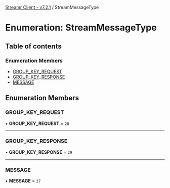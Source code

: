 [Streamr Client - v7.2.1](../README.md) / StreamMessageType

# Enumeration: StreamMessageType

## Table of contents

### Enumeration Members

- [GROUP\_KEY\_REQUEST](StreamMessageType.md#group_key_request)
- [GROUP\_KEY\_RESPONSE](StreamMessageType.md#group_key_response)
- [MESSAGE](StreamMessageType.md#message)

## Enumeration Members

### GROUP\_KEY\_REQUEST

• **GROUP\_KEY\_REQUEST** = ``28``

___

### GROUP\_KEY\_RESPONSE

• **GROUP\_KEY\_RESPONSE** = ``29``

___

### MESSAGE

• **MESSAGE** = ``27``
